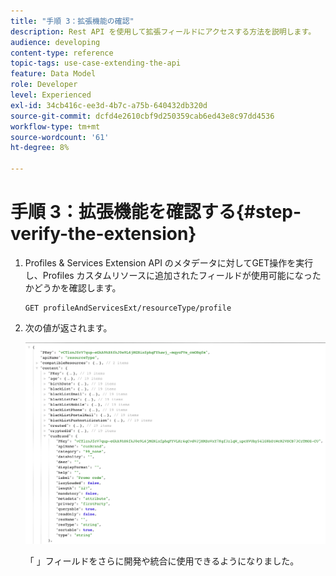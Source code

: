 ```yaml
---
title: "手順 3：拡張機能の確認"
description: Rest API を使用して拡張フィールドにアクセスする方法を説明します。
audience: developing
content-type: reference
topic-tags: use-case-extending-the-api
feature: Data Model
role: Developer
level: Experienced
exl-id: 34cb416c-ee3d-4b7c-a75b-640432db320d
source-git-commit: dcfd4e2610cbf9d250359cab6ed43e8c97dd4536
workflow-type: tm+mt
source-wordcount: '61'
ht-degree: 8%

---
```


# 手順 3：拡張機能を確認する{#step-verify-the-extension}

1. Profiles &amp; Services Extension API のメタデータに対してGET操作を実行し、Profiles カスタムリソースに追加されたフィールドが使用可能になったかどうかを確認します。

   ```
   GET profileAndServicesExt/resourceType/profile
   ```

1. 次の値が返されます。

   ![](assets/extendpandsapiview.png)

   「 」フィールドをさらに開発や統合に使用できるようになりました。
